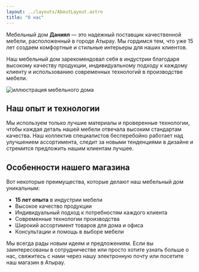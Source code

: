 ```yaml
---
layout: ../layouts/AboutLayout.astro
title: "О нас"
---
```


Мебельный дом **Даниял** — это надежный поставщик качественной мебели, расположенный в 
городе Атырау. Мы гордимся тем, что уже 15 лет создаем комфортные и стильные интерьеры для 
наших клиентов.

Наш мебельный дом зарекомендовал себя в индустрии благодаря высокому качеству продукции, 
индивидуальному подходу к каждому клиенту и использованию современных технологий в 
производстве мебели.

<div>
  <img src="/assets/logo.svg" class="sm:w-1/2 mx-auto" alt="иллюстрация мебельного дома">
</div>

## Наш опыт и технологии

Мы используем только лучшие материалы и проверенные технологии, чтобы каждая деталь 
нашей мебели отвечала высоким стандартам качества. Наш коллектив специалистов 
бесперебойно работает над улучшением ассортимента, следит за новыми тенденциями в 
дизайне и стремится предложить нашим клиентам лучшее.

## Особенности нашего магазина

Вот некоторые преимущества, которые делают наш мебельный дом уникальным:
  
- **15 лет опыта** в индустрии мебели  
- Высокое качество продукции  
- Индивидуальный подход к потребностям каждого клиента  
- Современные технологии производства  
- Широкий ассортимент товаров для дома и офиса  
- Консультации и помощь в выборе мебели  

Мы всегда рады новым идеям и предложениям. Если вы заинтересованы в сотрудничестве или 
просто хотите узнать больше о нас, свяжитесь с нами через нашу электронную почту или 
посетите наш магазин в Атырау.